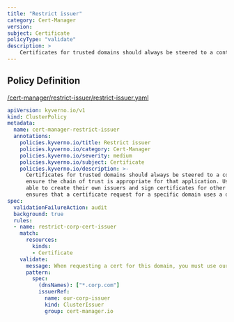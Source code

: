 ```yaml
---
title: "Restrict issuer"
category: Cert-Manager
version: 
subject: Certificate
policyType: "validate"
description: >
    Certificates for trusted domains should always be steered to a controlled issuer to ensure the chain of trust is appropriate for that application. Users may otherwise be able to create their own issuers and sign certificates for other domains. This policy ensures that a certificate request for a specific domain uses a designated ClusterIssuer.
---
```


## Policy Definition
<a href="https://github.com/kyverno/policies/raw/main//cert-manager/restrict-issuer/restrict-issuer.yaml" target="-blank">/cert-manager/restrict-issuer/restrict-issuer.yaml</a>

```yaml
apiVersion: kyverno.io/v1
kind: ClusterPolicy
metadata:
  name: cert-manager-restrict-issuer
  annotations:
    policies.kyverno.io/title: Restrict issuer
    policies.kyverno.io/category: Cert-Manager
    policies.kyverno.io/severity: medium
    policies.kyverno.io/subject: Certificate
    policies.kyverno.io/description: >-
      Certificates for trusted domains should always be steered to a controlled issuer to
      ensure the chain of trust is appropriate for that application. Users may otherwise be
      able to create their own issuers and sign certificates for other domains. This policy
      ensures that a certificate request for a specific domain uses a designated ClusterIssuer.
spec:
  validationFailureAction: audit
  background: true
  rules:
  - name: restrict-corp-cert-issuer
    match:
      resources:
        kinds:
        - Certificate
    validate:
      message: When requesting a cert for this domain, you must use our corporate issuer.
      pattern:
        spec:
          (dnsNames): ["*.corp.com"]
          issuerRef:
            name: our-corp-issuer
            kind: ClusterIssuer
            group: cert-manager.io
```
